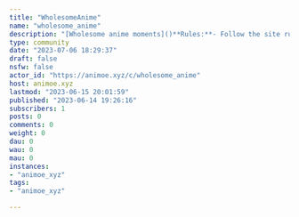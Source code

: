 ```yaml
---
title: "WholesomeAnime" 
name: "wholesome_anime"
description: "[Wholesome anime moments]()**Rules:**- Follow the site rules.- Can be anime scene, manga or art.- Must be wholesome."
type: community
date: "2023-07-06 18:29:37"
draft: false
nsfw: false
actor_id: "https://animoe.xyz/c/wholesome_anime"
host: animoe.xyz
lastmod: "2023-06-15 20:01:59"
published: "2023-06-14 19:26:16"
subscribers: 1
posts: 0
comments: 0
weight: 0
dau: 0
wau: 0
mau: 0
instances:
- "animoe_xyz"
tags: 
- "animoe_xyz"

---
```

